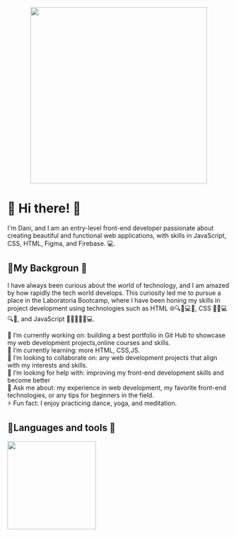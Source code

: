 <div id="header" align= "center" >
  <img src= "https://media.giphy.com/media/v1.Y2lkPTc5MGI3NjExYzU5YTFhN2ZkNDY0YzhlMWM3YzMyOGZkOWZiZTc5OWExZjJiM2EzMSZlcD12MV9pbnRlcm5hbF9naWZzX2dpZklkJmN0PWc/RbDKaczqWovIugyJmW/giphy.gif" width="400"  > 
</div>

<h1>👋 Hi there! 👋</h1>
I'm Dani, and I am an entry-level front-end developer passionate about creating beautiful and functional web applications, with skills in JavaScript, CSS, HTML, Figma, and Firebase. 💻.

<h2>🌸My Backgroun 🌸</h2>
 I have always been curious about the world of technology, and I am amazed by how rapidly the tech world develops. This curiosity led me to pursue a place in the Laboratoria Bootcamp, where I have been honing my skills in project development using technologies such as HTML 🌐🔍🧱💻📝, CSS 🎨💅💻🔍📐, and JavaScript 🚀🌟👨‍💻🔥💻.<br> 

🔭 I’m currently working on: building a best portfolio in Git Hub to showcase my web development projects,online courses and skills.  <br> 
🌱 I’m currently learning: more HTML, CSS,JS.   <br> 
👯 I’m looking to collaborate on: any web development projects that align with my interests and skills.  <br> 
🤔 I’m looking for help with: improving my front-end development skills and become better  <br> 
💬 Ask me about: my experience in web development, my favorite front-end technologies, or any tips for beginners in the field.  <br> 
⚡ Fun fact: I enjoy practicing dance, yoga, and meditation. <br> 

<h2>🌸Languages and tools 🌸</h2>
  <div>
  <img src= "https://www.freepnglogos.com/uploads/javascript/logo-html-5-css-javascript-source-code-for-the-taking-23.png" width="200/> 
    <img src= " " /> 
  </div>

